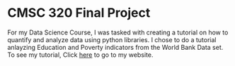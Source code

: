 # CMSC 320 Final Project

For my Data Science Course, I was tasked with creating a tutorial on how to quantify and analyze data using python libraries. I chose to do a tutorial anlayzing Education and Poverty indicators from the World Bank Data set.
To see my tutorial, Click [here](https://nkrishnan19.github.io) to go to my website. 
